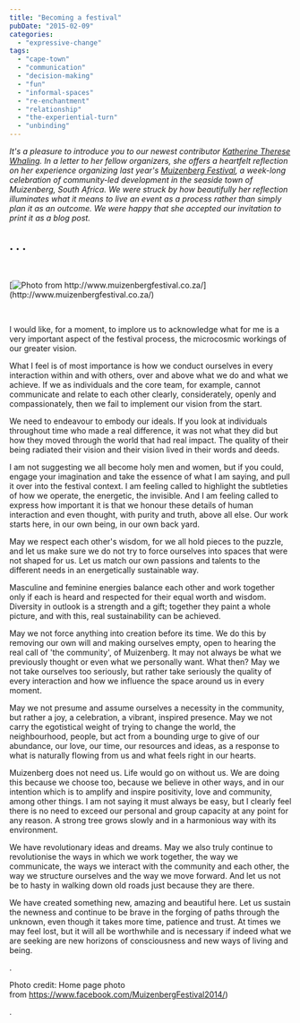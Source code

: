 ```yaml
---
title: "Becoming a festival"
pubDate: "2015-02-09"
categories: 
  - "expressive-change"
tags: 
  - "cape-town"
  - "communication"
  - "decision-making"
  - "fun"
  - "informal-spaces"
  - "re-enchantment"
  - "relationship"
  - "the-experiential-turn"
  - "unbinding"
---
```


_It's a pleasure to introduce you to our newest contributor [Katherine Therese Whaling](https://organizationunbound.org/katherine-therese-whaling/). In a letter to her fellow organizers, she offers a heartfelt reflection on her experience organizing last year's [Muizenberg Festival](http://www.muizenbergfestival.co.za/), a week-long celebration of community-led development in the seaside town of Muizenberg, South Africa. We were struck by how beautifully her reflection illuminates what it means to live an event as a process rather than simply plan it as an outcome. We were happy that she accepted our invitation to print it as a blog post._

## . . .

 

[![](https://organizationunbound.org/wp-content/uploads/2015/02/Slide1Cut-e1423218428890.jpg "Photo from http://www.muizenbergfestival.co.za/")](http://www.muizenbergfestival.co.za/)

 

I would like, for a moment, to implore us to acknowledge what for me is a very important aspect of the festival process, the microcosmic workings of our greater vision.

What I feel is of most importance is how we conduct ourselves in every interaction within and with others, over and above what we do and what we achieve. If we as individuals and the core team, for example, cannot communicate and relate to each other clearly, considerately, openly and compassionately, then we fail to implement our vision from the start.

We need to endeavour to embody our ideals. If you look at individuals throughout time who made a real difference, it was not what they did but how they moved through the world that had real impact. The quality of their being radiated their vision and their vision lived in their words and deeds.

I am not suggesting we all become holy men and women, but if you could, engage your imagination and take the essence of what I am saying, and pull it over into the festival context. I am feeling called to highlight the subtleties of how we operate, the energetic, the invisible. And I am feeling called to express how important it is that we honour these details of human interaction and even thought, with purity and truth, above all else. Our work starts here, in our own being, in our own back yard.

May we respect each other's wisdom, for we all hold pieces to the puzzle, and let us make sure we do not try to force ourselves into spaces that were not shaped for us. Let us match our own passions and talents to the different needs in an energetically sustainable way.

Masculine and feminine energies balance each other and work together only if each is heard and respected for their equal worth and wisdom. Diversity in outlook is a strength and a gift; together they paint a whole picture, and with this, real sustainability can be achieved.

May we not force anything into creation before its time. We do this by removing our own will and making ourselves empty, open to hearing the real call of 'the community', of Muizenberg. It may not always be what we previously thought or even what we personally want. What then? May we not take ourselves too seriously, but rather take seriously the quality of every interaction and how we influence the space around us in every moment.

May we not presume and assume ourselves a necessity in the community, but rather a joy, a celebration, a vibrant, inspired presence. May we not carry the egotistical weight of trying to change the world, the neighbourhood, people, but act from a bounding urge to give of our abundance, our love, our time, our resources and ideas, as a response to what is naturally flowing from us and what feels right in our hearts.

Muizenberg does not need us. Life would go on without us. We are doing this because we choose too, because we believe in other ways, and in our intention which is to amplify and inspire positivity, love and community, among other things. I am not saying it must always be easy, but I clearly feel there is no need to exceed our personal and group capacity at any point for any reason. A strong tree grows slowly and in a harmonious way with its environment.

We have revolutionary ideas and dreams. May we also truly continue to revolutionise the ways in which we work together, the way we communicate, the ways we interact with the community and each other, the way we structure ourselves and the way we move forward. And let us not be to hasty in walking down old roads just because they are there.

We have created something new, amazing and beautiful here. Let us sustain the newness and continue to be brave in the forging of paths through the unknown, even though it takes more time, patience and trust. At times we may feel lost, but it will all be worthwhile and is necessary if indeed what we are seeking are new horizons of consciousness and new ways of living and being.

.

Photo credit: Home page photo from https://www.facebook.com/MuizenbergFestival2014/)

.
